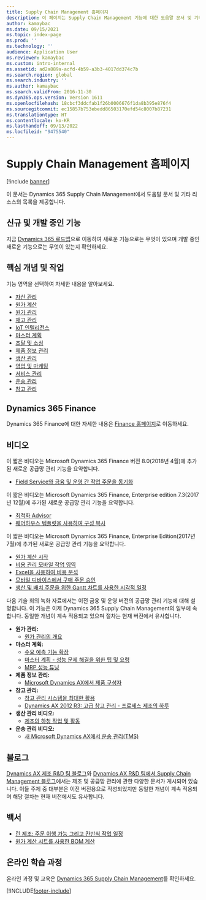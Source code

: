 ```yaml
---
title: Supply Chain Management 홈페이지
description: 이 페이지는 Supply Chain Management 기능에 대한 도움말 문서 및 기타 리소스의 목록을 제공합니다.
author: kamaybac
ms.date: 09/15/2021
ms.topic: index-page
ms.prod: ''
ms.technology: ''
audience: Application User
ms.reviewer: kamaybac
ms.custom: intro-internal
ms.assetid: ad2a889a-acfd-4b59-a3b3-4017dd374c7b
ms.search.region: global
ms.search.industry: ''
ms.author: kamaybac
ms.search.validFrom: 2016-11-30
ms.dyn365.ops.version: Version 1611
ms.openlocfilehash: 18cbcf3ddcfab1f26b0006676f1da8b395e876f4
ms.sourcegitcommit: ec15857b753ebedd86503170efd54c8007b87231
ms.translationtype: HT
ms.contentlocale: ko-KR
ms.lasthandoff: 09/13/2022
ms.locfileid: "9475540"
---
```

# <a name="supply-chain-management-home-page"></a>Supply Chain Management 홈페이지

[!include [banner](includes/banner.md)]

이 문서는 Dynamics 365 Supply Chain Management에서 도움말 문서 및 기타 리소스의 목록을 제공합니다.

## <a name="whats-new-and-in-development"></a>신규 및 개발 중인 기능

지금 [Dynamics 365 로드맵](https://roadmap.dynamics.com/)으로 이동하여 새로운 기능으로는 무엇이 있으며 개발 중인 새로운 기능으로는 무엇이 있는지 확인하세요.

## <a name="core-concepts-and-tasks"></a>핵심 개념 및 작업

기능 영역을 선택하여 자세한 내용을 알아보세요.

- [자산 관리](asset-management/index.md)
- [원가 계산](../finance/cost-accounting/cost-accounting-home-page.md)
- [원가 관리](cost-management/cost-management-home-page.md)  
- [재고 관리](inventory/inventory-home-page.md)
- [IoT 인텔리전스](iot/iot-intelligence-home-page.md)
- [마스터 계획](master-planning/master-planning-home-page.md)
- [조달 및 소싱](procurement/procurement-sourcing-overview.md)
- [제품 정보 관리](pim/product-information.md)
- [생산 관리](production-control/production-process-overview.md)
- [영업 및 마케팅](sales-marketing/overview-sales-marketing.md)
- [서비스 관리](service-management/service-management-home-page.md)
- [운송 관리](transportation/transportation-management-overview.md)
- [창고 관리](warehousing/warehouse-configuration.md)

## <a name="dynamics-365-finance"></a>Dynamics 365 Finance

Dynamics 365 Finance에 대한 자세한 내용은 [Finance 홈페이지](../finance/index.md)로 이동하세요.

## <a name="videos"></a>비디오

이 짧은 비디오는 Microsoft Dynamics 365 Finance 버전 8.0(2018년 4월)에 추가된 새로운 공급망 관리 기능을 요약합니다.

- [Field Service와 금융 및 운영 간 작업 주문을 동기화](https://youtu.be/hAB4TDVMjxU)

이 짧은 비디오는 Microsoft Dynamics 365 Finance, Enterprise edition 7.3(2017년 12월)에 추가된 새로운 공급망 관리 기능을 요약합니다.

- [최적화 Advisor](https://www.youtube.com/watch?v=MRsAzgFCUSQ&t=4s)
- [웨어하우스 템플릿을 사용하여 구성 복사](https://www.youtube.com/watch?v=K2WIfFlqJYs&feature=youtu.be)

이 짧은 비디오는 Microsoft Dynamics 365 Finance, Enterprise Edition(2017년 7월)에 추가된 새로운 공급망 관리 기능을 요약합니다.

- [원가 계산 시작](https://youtu.be/1pUDtJQZ8FU)
- [비용 관리 모바일 작업 영역](https://youtu.be/imsuTg8rUVk)
- [Excel을 사용하여 비용 분석](https://youtu.be/-HKHYdClvx8)
- [모바일 디바이스에서 구매 주문 승인](https://youtu.be/gZ-gOlJe7H8)
- [생산 및 배치 주문을 위한 Gantt 차트를 사용한 시각적 일정](https://youtu.be/BtbuShkGj4I)

다음 기술 회의 녹화 자료에서는 이전 금융 및 운영 버전의 공급망 관리 기능에 대해 설명합니다. 이 기능은 이제 Dynamics 365 Supply Chain Management의 일부에 속합니다. 동일한 개념이 계속 적용되고 있으며 절차는 현재 버전에서 유사합니다.

- **원가 관리:**
  - [원가 관리의 개요](https://www.youtube.com/watch?v=vXzlC-mOBcg&feature=youtu.be)
- **마스터 계획:**
  - [수요 예측 기능 확장](https://www.youtube.com/watch?v=4OIKIXLiNjI&feature=youtu.be)
  - [마스터 계획 - 성능 문제 해결을 위한 팁 및 요령](https://youtu.be/7v8BPmEs9Dg)
  - [MRP 성능 튜닝](https://youtu.be/RLXybx20B5o)
- **제품 정보 관리:**
  - [Microsoft Dynamics AX에서 제품 구성자](https://youtu.be/zotrj3SbCl4)
- **창고 관리:**
  - [창고 관리 시스템을 최대한 활용](https://www.youtube.com/watch?v=--_didmZKHo&t=10s)
  - [Dynamics AX 2012 R3: 고급 창고 관리 - 프로세스 제조의 하루](https://www.youtube.com/embed/QUxXUrN-7n4)
- **생산 관리 비디오:**
  - [제조의 하청 작업 및 활동](https://youtu.be/y1jrd3A_k70)
- **운송 관리 비디오:**
  - [새 Microsoft Dynamics AX에서 운송 관리(TMS)](https://youtu.be/jgmTgJIgEFQ)

## <a name="blogs"></a>블로그

[Dynamics AX 제조 R&D 팀 블로그](/archive/blogs/axmfg/)와 [Dynamics AX R&D 팀에서 Supply Chain Management 블로그](https://blogs.msdn.microsoft.com/dynamicsaxscm/)에서는 제조 및 공급망 관리에 관한 다양한 문서가 게시되어 있습니다. 이들 주제 중 대부분은 이전 버전용으로 작성되었지만 동일한 개념이 계속 적용되며 해당 절차는 현재 버전에서도 유사합니다.

## <a name="white-papers"></a>백서

- [린 제조: 주문 이행 가능 그리고 칸반식 작업 일정](/dynamics/s-e/)
- [원가 계산 시트를 사용한 BOM 계산](https://www.microsoft.com/download/details.aspx?id=101937)

## <a name="elearning-courses"></a>온라인 학습 과정

온라인 과정 및 교육은 [Dynamics 365 Supply Chain Management](/learn/browse/?products=dynamics-scm&resource_type=learning+path)를 확인하세요.

[!INCLUDE[footer-include](../includes/footer-banner.md)]
